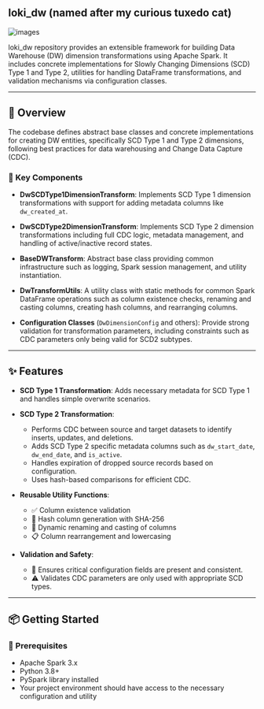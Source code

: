 ## loki_dw (named after my curious tuxedo cat)
![images](https://github.com/user-attachments/assets/b03884cc-bff6-4e98-ad8c-c15e0f974de8)

loki_dw repository provides an extensible framework for building Data Warehouse (DW) dimension transformations using Apache Spark. It includes concrete implementations for Slowly Changing Dimensions (SCD) Type 1 and Type 2, utilities for handling DataFrame transformations, and validation mechanisms via configuration classes.

---

## 🚀 Overview

The codebase defines abstract base classes and concrete implementations for creating DW entities, specifically SCD Type 1 and Type 2 dimensions, following best practices for data warehousing and Change Data Capture (CDC).

### 🔑 Key Components

- **DwSCDType1DimensionTransform**: Implements SCD Type 1 dimension transformations with support for adding metadata columns like `dw_created_at`.

- **DwSCDType2DimensionTransform**: Implements SCD Type 2 dimension transformations including full CDC logic, metadata management, and handling of active/inactive record states.

- **BaseDWTransform**: Abstract base class providing common infrastructure such as logging, Spark session management, and utility instantiation.

- **DwTransformUtils**: A utility class with static methods for common Spark DataFrame operations such as column existence checks, renaming and casting columns, creating hash columns, and rearranging columns.

- **Configuration Classes** (`DwDimensionConfig` and others): Provide strong validation for transformation parameters, including constraints such as CDC parameters only being valid for SCD2 subtypes.

---

## ✨ Features

- **SCD Type 1 Transformation**: Adds necessary metadata for SCD Type 1 and handles simple overwrite scenarios.

- **SCD Type 2 Transformation**:
  - Performs CDC between source and target datasets to identify inserts, updates, and deletions.
  - Adds SCD Type 2 specific metadata columns such as `dw_start_date`, `dw_end_date`, and `is_active`.
  - Handles expiration of dropped source records based on configuration.
  - Uses hash-based comparisons for efficient CDC.

- **Reusable Utility Functions**:
  - ✅ Column existence validation
  - 🔐 Hash column generation with SHA-256
  - 🔄 Dynamic renaming and casting of columns
  - 📋 Column rearrangement and lowercasing

- **Validation and Safety**:
  - 🚫 Ensures critical configuration fields are present and consistent.
  - ⚠️ Validates CDC parameters are only used with appropriate SCD types.

---

## 📦 Getting Started

### 🔧 Prerequisites

- Apache Spark 3.x
- Python 3.8+
- PySpark library installed
- Your project environment should have access to the necessary configuration and utility
